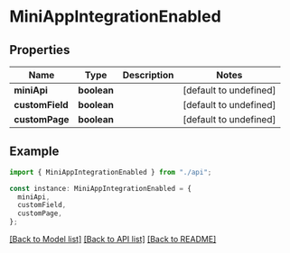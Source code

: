# MiniAppIntegrationEnabled

## Properties

| Name            | Type        | Description | Notes                  |
| --------------- | ----------- | ----------- | ---------------------- |
| **miniApi**     | **boolean** |             | [default to undefined] |
| **customField** | **boolean** |             | [default to undefined] |
| **customPage**  | **boolean** |             | [default to undefined] |

## Example

```typescript
import { MiniAppIntegrationEnabled } from "./api";

const instance: MiniAppIntegrationEnabled = {
  miniApi,
  customField,
  customPage,
};
```

[[Back to Model list]](../README.md#documentation-for-models) [[Back to API list]](../README.md#documentation-for-api-endpoints) [[Back to README]](../README.md)
